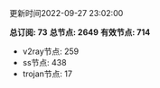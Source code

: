 更新时间2022-09-27 23:02:00

**总订阅: 73**
**总节点: 2649**
**有效节点: 714**
- v2ray节点: 259
- ss节点: 438
- trojan节点: 17
